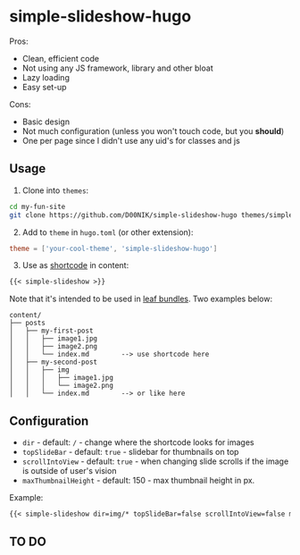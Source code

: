 # simple-slideshow-hugo
Pros:
- Clean, efficient code
- Not using any JS framework, library and other bloat
- Lazy loading
- Easy set-up

Cons:
- Basic design
- Not much configuration (unless you won't touch code, but you **should**)
- One per page since I didn't use any uid's for classes and js

## Usage

1. Clone into `themes`:

```bash
cd my-fun-site
git clone https://github.com/D00NIK/simple-slideshow-hugo themes/simple-slideshow-hugo
```

2. Add to `theme` in `hugo.toml` (or other extension):
   
```toml
theme = ['your-cool-theme', 'simple-slideshow-hugo']
```

3. Use as [shortcode](https://gohugo.io/content-management/shortcodes/) in content:

```md
{{< simple-slideshow >}}
```

Note that it's intended to be used in [leaf bundles](https://gohugo.io/content-management/page-bundles/#leaf-bundles). Two examples below:

```
content/
├── posts
│   ├── my-first-post
│   │   ├── image1.jpg
│   │   ├── image2.png
│   │   └── index.md        --> use shortcode here
│   ├── my-second-post
│   │   ├── img
│   │   │   ├── image1.jpg
│   │   │   └── image2.png
│   │   └── index.md        --> or like here
```

## Configuration

- `dir` - default: `/` - change where the shortcode looks for images
- `topSlideBar` - default: `true` - slidebar for thumbnails on top
- `scrollIntoView` - default: `true` - when changing slide scrolls if the image is outside of user's vision
- `maxThumbnailHeight` - default: 150 - max thumbnail height in px.

Example:

```md
{{< simple-slideshow dir=img/* topSlideBar=false scrollIntoView=false maxThumbnailHeight=300 >}}
```

## TO DO

